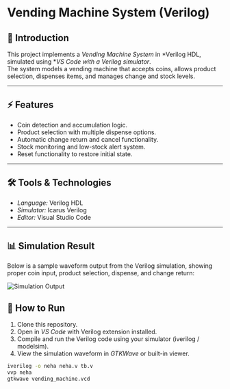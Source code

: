 # Vending Machine System (Verilog)

## 📌 Introduction  
This project implements a *Vending Machine System* in *Verilog HDL, simulated using **VS Code with a Verilog simulator*.  
The system models a vending machine that accepts coins, allows product selection, dispenses items, and manages change and stock levels.

---

## ⚡ Features  
- Coin detection and accumulation logic.  
- Product selection with multiple dispense options.  
- Automatic change return and cancel functionality.  
- Stock monitoring and low-stock alert system.  
- Reset functionality to restore initial state.  

---

## 🛠 Tools & Technologies  
- *Language:* Verilog HDL  
- *Simulator:* Icarus Verilog
- *Editor:* Visual Studio Code  

---

## 📊 Simulation Result  
Below is a sample waveform output from the Verilog simulation, showing proper coin input, product selection, dispense, and change return:  

![Simulation Output](./simulation_waveform.jpg)  



## 🚀 How to Run  
1. Clone this repository.  
2. Open in *VS Code* with Verilog extension installed.  
3. Compile and run the Verilog code using your simulator (iverilog / modelsim).  
4. View the simulation waveform in *GTKWave* or built-in viewer.  

```bash
iverilog -o neha neha.v tb.v
vvp neha
gtkwave vending_machine.vcd
